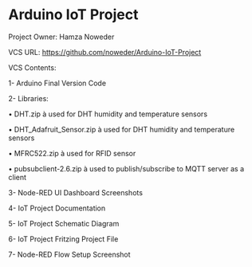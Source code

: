 # Arduino IoT Project
Project Owner: Hamza Noweder

VCS URL: https://github.com/noweder/Arduino-IoT-Project

VCS Contents:

1-	Arduino Final Version Code

2-	Libraries:

• DHT.zip à used for DHT humidity and temperature sensors

• DHT_Adafruit_Sensor.zip à used for DHT humidity and temperature sensors

• MFRC522.zip à used for RFID sensor

• pubsubclient-2.6.zip à used to publish/subscribe to MQTT server as a client

3-	Node-RED UI Dashboard Screenshots

4-	IoT Project Documentation

5-	IoT Project Schematic Diagram

6-	IoT Project Fritzing Project File

7-	Node-RED Flow Setup Screenshot
